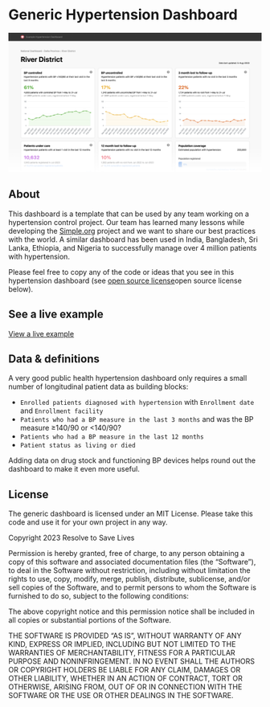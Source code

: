 # Generic Hypertension Dashboard
![hypertension dashboard](dashboard.png)

## About
This dashboard is a template that can be used by any team working on a hypertension control project. Our team has learned many lessons while developing the [Simple.org](https://simple.org/) project and we want to share our best practices with the world. A similar dashboard has been used in India, Bangladesh, Sri Lanka, Ethiopia, and Nigeria to successfully manage over 4 million patients with hypertension.

Please feel free to copy any of the code or ideas that you see in this hypertension dashboard (see [open source license](https://github.com/simpledotorg/hypertension-dashboard#license)open source license below).

## See a live example
[View a live example](https://simpledotorg.github.io/hypertension-dashboard/)

## Data & definitions
A very good public health hypertension dashboard only requires a small number of longitudinal patient data as building blocks:
* `Enrolled patients diagnosed with hypertension` with `Enrollment date` and `Enrollment facility`
* `Patients who had a BP measure in the last 3 months` and was the BP measure ≥140/90 or <140/90?
* `Patients who had a BP measure in the last 12 months`
* `Patient status as living or died`

Adding data on drug stock and functioning BP devices helps round out the dashboard to make it even more useful.

## License
The generic dashboard is licensed under an MIT License. Please take this code and use it for your own project in any way.

Copyright 2023 Resolve to Save Lives

Permission is hereby granted, free of charge, to any person obtaining a copy of this software and associated documentation files (the “Software”), to deal in the Software without restriction, including without limitation the rights to use, copy, modify, merge, publish, distribute, sublicense, and/or sell copies of the Software, and to permit persons to whom the Software is furnished to do so, subject to the following conditions:

The above copyright notice and this permission notice shall be included in all copies or substantial portions of the Software.

THE SOFTWARE IS PROVIDED “AS IS”, WITHOUT WARRANTY OF ANY KIND, EXPRESS OR IMPLIED, INCLUDING BUT NOT LIMITED TO THE WARRANTIES OF MERCHANTABILITY, FITNESS FOR A PARTICULAR PURPOSE AND NONINFRINGEMENT. IN NO EVENT SHALL THE AUTHORS OR COPYRIGHT HOLDERS BE LIABLE FOR ANY CLAIM, DAMAGES OR OTHER LIABILITY, WHETHER IN AN ACTION OF CONTRACT, TORT OR OTHERWISE, ARISING FROM, OUT OF OR IN CONNECTION WITH THE SOFTWARE OR THE USE OR OTHER DEALINGS IN THE SOFTWARE.
